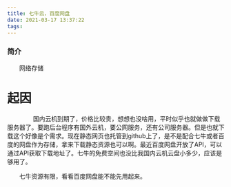 ```yaml
---
title: 七牛云，百度网盘
date: 2021-03-17 13:37:22
tags: 
---
```

### 简介

&emsp;&emsp;网络存储

<!-- more -->

# 起因

&emsp;&emsp;
&emsp;&emsp;国内云机到期了，价格比较贵，想想也没啥用，平时似乎也就做做下载服务器了。要跑后台程序有国外云机，要公网服务，还有公司服务器。但是也就下载这个好像是个需求。现在静态网页也托管到github上了，是不是配合七牛或者百度的网盘作为存储，拿来下载静态资源也可以啊。最近百度网盘开放了API，可以通过API获取下载地址了。七牛的免费空间也没比我国内云机云盘小多少，应该是够用了。

&emsp;&emsp;七牛资源有限，看看百度网盘能不能先用起来。

